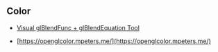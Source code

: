## Color

- [Visual glBlendFunc + glBlendEquation Tool](http://www.andersriggelsen.dk/glblendfunc.php)

- [https://openglcolor.mpeters.me/](https://openglcolor.mpeters.me/)
